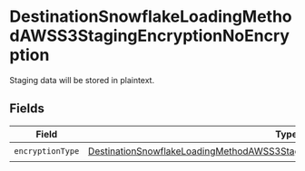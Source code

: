 # DestinationSnowflakeLoadingMethodAWSS3StagingEncryptionNoEncryption

Staging data will be stored in plaintext.


## Fields

| Field                                                                                                                                                                                         | Type                                                                                                                                                                                          | Required                                                                                                                                                                                      | Description                                                                                                                                                                                   |
| --------------------------------------------------------------------------------------------------------------------------------------------------------------------------------------------- | --------------------------------------------------------------------------------------------------------------------------------------------------------------------------------------------- | --------------------------------------------------------------------------------------------------------------------------------------------------------------------------------------------- | --------------------------------------------------------------------------------------------------------------------------------------------------------------------------------------------- |
| `encryptionType`                                                                                                                                                                              | [DestinationSnowflakeLoadingMethodAWSS3StagingEncryptionNoEncryptionEncryptionType](../../models/shared/DestinationSnowflakeLoadingMethodAwss3StagingEncryptionNoEncryptionEncryptionType.md) | :heavy_check_mark:                                                                                                                                                                            | N/A                                                                                                                                                                                           |